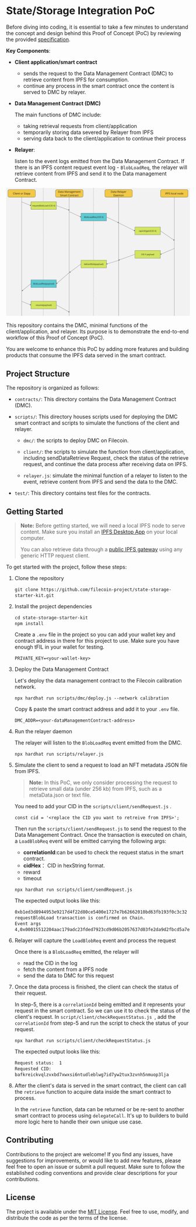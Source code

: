 # State/Storage Integration PoC

Before diving into coding, it is essential to take a few minutes to understand the concept and design behind this Proof of Concept (PoC) by reviewing the provided [specification](https://www.notion.so/State-Storage-Integration-with-Filecoin-Virtual-Machine-IPFS-263f8e13509a44ce8b2e627fe0391a9e).

**Key Components**:

- **Client application/smart contract**

  - sends the request to the Data Management Contract (DMC) to retrieve content from IPFS for consumption.
  - continue any process in the smart contract once the content is served to DMC by relayer.

- **Data Management Contract (DMC)**

  The main functions of DMC include:

  - taking retrieval requests from client/application
  - temporarily storing data severed by Relayer from IPFS
  - serving data back to the client/application to continue their process

- **Relayer**: 

  listen to the event logs emitted from the Data Management Contract. If there is an IPFS content request event log - `BlobLoadReq`, the relayer will retrieve content from IPFS and send it to the Data management Contract. 

![workflow](./workflow.png)

This repository contains the DMC, minimal functions of the client/application, and relayer. Its purpose is to demonstrate the end-to-end workflow of this Proof of Concept (PoC). 

You are welcome to enhance this PoC by adding more features and building products that consume the IPFS data served in the smart contract.

## Project Structure

The repository is organized as follows:

- `contracts/`: This directory contains the Data Management Contract (DMC).

- `scripts/`: This directory houses scripts used for deploying the DMC smart contract and scripts to simulate the functions of the client and relayer.
  - `dmc/`: the scripts to deploy DMC on Filecoin.

  - `client/`: the scripts to simulate the function from client/application, including sendDataRetrieve Request, check the status of the retrieve request, and continue the data process after receiving data on IPFS.

  - `relayer.js`: simulate the minimal function of a relayer to listen to the event, retrieve content from IPFS and send the data to the DMC.

- `test/`: This directory contains test files for the contracts. 

## Getting Started
> **Note:**
> Before getting started, we will need a local IPFS node to serve content. Make sure you install an [IPFS Desktop App](https://docs.ipfs.tech/install/ipfs-desktop/) on your local computer.
>
> You can also retrieve data through a [public IPFS gateway](https://docs.ipfs.tech/quickstart/retrieve/#fetching-the-cid-with-an-ipfs-gateway) using any generic HTTP request client.

To get started with the project, follow these steps:

1. Clone the repository

   ```shell
   git clone https://github.com/filecoin-project/state-storage-starter-kit.git
   ```

2. Install the project dependencies

   ```shell
   cd state-storage-starter-kit
   npm install
   ```
   Create a `.env` file in the project so you can add your wallet key and contract address in there for this project to use.  Make sure you have enough tFIL in your wallet for testing.
   ```shell
   PRIVATE_KEY=<your-wallet-key>
   ```

3. Deploy the Data Management Contract

   Let's deploy the data management contract to the Filecoin calibration network.

   ```
   npx hardhat run scripts/dmc/deploy.js --network calibration
   ```
   Copy & paste the smart contract address and add it to your `.env` file. 
   ```
   DMC_ADDR=<your-dataManagementContract-address>
   ```

4. Run the relayer daemon 

   The relayer will listen to the `BlobLoadReq` event emitted from the DMC. 

   ```
   npx hardhat run scripts/relayer.js
   ```

5. Simulate the client to send a request to load an NFT metadata JSON file from IPFS.

   > **Note:**
   > In this PoC, we only consider processing the request to retrieve small data (under 256 kb) from IPFS, such as a metaData.json or text file.

   You need to add your CID in the `scripts/client/sendRequest.js` . 

   ```
   const cid = '<replace the CID you want to retreive from IPFS>';
   ```

   Then run the `scripts/client/sendRequest.js` to send the request to the Data Management Contract. Once the transaction is executed on chain, a `LoadBlobReq` event will be emitted carrying the following args:
   - **correlationId**:can be used to check the request status in the smart contract.
   - **cidHex**： CID in hexString format.
   - reward
   - timeout

   ```shell
   npx hardhat run scripts/client/sendRequest.js
   ```
   The expected output looks like this:
   ```
   0xb1ed3d8944953e9217d4f22d80ce5400e1727e7b62662010bd63fb193f0c3c32
   requestBlobLoad transaction is confirmed on Chain.
   Event args 4,0x00015512204aac179adc23fded7923cd9d06b2057637d03fe2da9d2fbcd5a7eb59473f6b48,1000000000000000000,1000000000000000000
   ```

6. Relayer will capture the `LoadBlobReq` event and process the request

   Once there is a `BlobLoadReq` emitted, the relayer will 

   - read the CID in the log 
   - fetch the content from a IPFS node
   - send the data to DMC for this request 

7. Once the data process is finished, the client can check the status of their request.

   In step-5, there is a `correlationId` being emitted and it represents your request in the smart contract. So we can use it to check the status of the client's request. 
   In `script/client/checkRequestStatus.js `, add the `correlationId` from step-5 and run the script to check the status of your request.

   ```shell
   npx hardhat run scripts/client/checkRequestStatus.js
   ```
   The expected output looks like this:
   ```
   Request status:  1
   Requested CID:  bafkreickvqlzvxbd7xwxsi6ntudleblwg7id7yw2tux3zvnh5nmuop3lja
   ```

8. After the client's data is served in the smart contract, the client can call the `retrieve` function to acquire data inside the smart contract to process.

   In the `retrieve` function, data can be returned or be re-sent to another smart contract to process using `delegateCall`.  It's up to builders to build more logic here to handle their own unique use case.


## Contributing

Contributions to the project are welcome! If you find any issues, have suggestions for improvements, or would like to add new features, please feel free to open an issue or submit a pull request. Make sure to follow the established coding conventions and provide clear descriptions for your contributions.

## License

The project is available under the [MIT License](LICENSE). Feel free to use, modify, and distribute the code as per the terms of the license.

